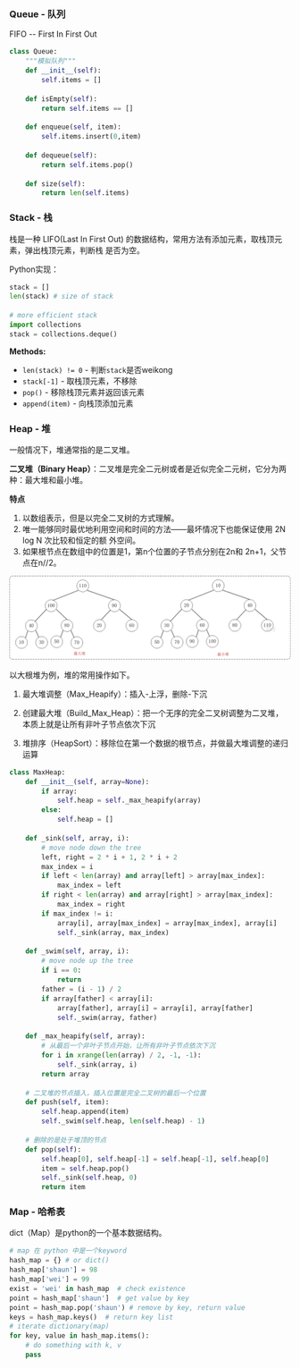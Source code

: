 ### Queue - 队列

FIFO -- First In First Out

```python
class Queue:
    """模拟队列"""
    def __init__(self):
        self.items = []
 
    def isEmpty(self):
        return self.items == []
 
    def enqueue(self, item):
        self.items.insert(0,item)
 
    def dequeue(self):
        return self.items.pop()
 
    def size(self):
        return len(self.items)
```



### Stack - 栈

栈是⼀种 LIFO(Last In First Out) 的数据结构，常⽤⽅法有添加元素，取栈顶元素，弹出栈顶元素，判断栈
是否为空。

Python实现：

```python
stack = []
len(stack) # size of stack

# more efficient stack
import collections
stack = collections.deque()
```

**Methods:**

- `len(stack) != 0` - 判断`stack`是否weikong
- `stack[-1]` - 取栈顶元素，不移除
- `pop()` - 移除栈顶元素并返回该元素
- `append(item)` - 向栈顶添加元素

### Heap - 堆

⼀般情况下，堆通常指的是⼆叉堆。

**二叉堆（Binary Heap）**：二叉堆是完全二元树或者是近似完全二元树，它分为两种：最大堆和最小堆。

**特点**

1. 以数组表⽰，但是以完全⼆叉树的⽅式理解。
2. 唯⼀能够同时最优地利⽤空间和时间的⽅法——最坏情况下也能保证使⽤ 2N log N 次⽐较和恒定的额
   外空间。
3. 如果根节点在数组中的位置是1，第n个位置的子节点分别在2n和 2n+1，父节点在n//2。



![](pic/binary_heap.jpg)

以⼤根堆为例，堆的常⽤操作如下。

1. 最⼤堆调整（Max_Heapify）：插入-上浮，删除-下沉

2. 创建最⼤堆（Build_Max_Heap）：把一个无序的完全二叉树调整为二叉堆，本质上就是让所有非叶子节点依次下沉

3. 堆排序（HeapSort）：移除位在第⼀个数据的根节点，并做最⼤堆调整的递归运算

   

```python
class MaxHeap:
    def __init__(self, array=None):
        if array:
            self.heap = self._max_heapify(array)
        else:
            self.heap = []
            
    def _sink(self, array, i):
        # move node down the tree
        left, right = 2 * i + 1, 2 * i + 2
        max_index = i
        if left < len(array) and array[left] > array[max_index]:
            max_index = left
        if right < len(array) and array[right] > array[max_index]:
            max_index = right
        if max_index != i:
            array[i], array[max_index] = array[max_index], array[i]
            self._sink(array, max_index)

    def _swim(self, array, i):
        # move node up the tree
        if i == 0:
            return
        father = (i - 1) / 2
        if array[father] < array[i]:
            array[father], array[i] = array[i], array[father]
            self._swim(array, father)

    def _max_heapify(self, array):
        # 从最后一个非叶子节点开始，让所有非叶子节点依次下沉
        for i in xrange(len(array) / 2, -1, -1):
            self._sink(array, i)
        return array
		
    # 二叉堆的节点插入，插入位置是完全二叉树的最后一个位置
    def push(self, item):
        self.heap.append(item)
        self._swim(self.heap, len(self.heap) - 1)
		
    # 删除的是处于堆顶的节点
    def pop(self):
        self.heap[0], self.heap[-1] = self.heap[-1], self.heap[0]
        item = self.heap.pop()
        self._sink(self.heap, 0)
        return item

```



### Map - 哈希表

dict（Map）是python的一个基本数据结构。

```python
# map 在 python 中是一个keyword
hash_map = {} # or dict()
hash_map['shaun'] = 98
hash_map['wei'] = 99
exist = 'wei' in hash_map  # check existence
point = hash_map['shaun']  # get value by key
point = hash_map.pop('shaun') # remove by key, return value
keys = hash_map.keys()  # return key list
# iterate dictionary(map)
for key, value in hash_map.items():
    # do something with k, v
    pass
```

